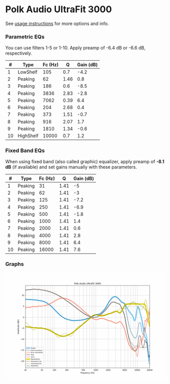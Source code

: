 # Polk Audio UltraFit 3000
See [usage instructions](https://github.com/jaakkopasanen/AutoEq#usage) for more options and info.

### Parametric EQs
You can use filters 1-5 or 1-10. Apply preamp of -6.4 dB or -6.6 dB, respectively.

|   # | Type      |   Fc (Hz) |    Q |   Gain (dB) |
|-----|-----------|-----------|------|-------------|
|   1 | LowShelf  |       105 | 0.7  |        -4.2 |
|   2 | Peaking   |        62 | 1.46 |         0.8 |
|   3 | Peaking   |       186 | 0.6  |        -8.5 |
|   4 | Peaking   |      3836 | 2.83 |        -2.8 |
|   5 | Peaking   |      7062 | 0.39 |         6.4 |
|   6 | Peaking   |       204 | 2.68 |         0.4 |
|   7 | Peaking   |       373 | 1.51 |        -0.7 |
|   8 | Peaking   |       916 | 2.07 |         1.7 |
|   9 | Peaking   |      1810 | 1.34 |        -0.6 |
|  10 | HighShelf |     10000 | 0.7  |         1.2 |

### Fixed Band EQs
When using fixed band (also called graphic) equalizer, apply preamp of **-8.1 dB** (if available) and set gains manually with these parameters.

|   # | Type    |   Fc (Hz) |    Q |   Gain (dB) |
|-----|---------|-----------|------|-------------|
|   1 | Peaking |        31 | 1.41 |        -5   |
|   2 | Peaking |        62 | 1.41 |        -3   |
|   3 | Peaking |       125 | 1.41 |        -7.2 |
|   4 | Peaking |       250 | 1.41 |        -6.9 |
|   5 | Peaking |       500 | 1.41 |        -1.8 |
|   6 | Peaking |      1000 | 1.41 |         1.4 |
|   7 | Peaking |      2000 | 1.41 |         0.6 |
|   8 | Peaking |      4000 | 1.41 |         2.8 |
|   9 | Peaking |      8000 | 1.41 |         6.4 |
|  10 | Peaking |     16000 | 1.41 |         7.6 |

### Graphs
![](./Polk%20Audio%20UltraFit%203000.png)
